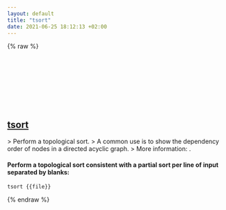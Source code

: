 ```yaml
---
layout: default
title: "tsort"
date: 2021-06-25 18:12:13 +02:00
---
```

{% raw %}
<h2 id="tsort">
  <a href="/en/common/tsort.html">tsort</a> <a href="#tsort"><svg class="icon">
    <use href="/assets/images/unicode_sprite.svg#link" />
  </svg></a>
</h2>
> Perform a topological sort.
> A common use is to show the dependency order of nodes in a directed acyclic graph.
> More information: <https://www.gnu.org/software/coreutils/tsort>.

#### Perform a topological sort consistent with a partial sort per line of input separated by blanks:
```shell
tsort {{file}}
```
{% endraw %}